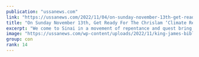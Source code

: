 ```yaml
---
publication: "ussanews.com"
link: "https://ussanews.com/2022/11/04/on-sunday-november-13th-get-ready-for-the-chrislam-climate-repentance-ceremony-on-mount-sinai-in-egypt-as-the-united-nations-holds-cop27/"
title: "On Sunday November 13th, Get Ready For The Chrislam ‘Climate Repentance Ceremony’ On Mount Sinai In Egypt As The United Nations Holds COP27"
excerpt: "We come to Sinai in a movement of repentance and quest bring to together leaders from the world’s major religions to put forth a prophetic interreligious call to action with ‘Climate Justice: Ten Univ"
image: "https://ussanews.com/wp-content/uploads/2022/11/king-james-bible-commentaries-dispensational-truth-600x525.jpg"
group: con
rank: 14
---
```

